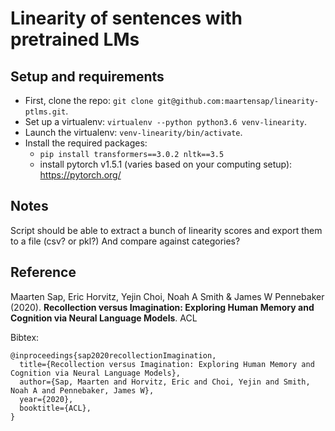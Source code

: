 # Linearity of sentences with pretrained LMs

## Setup and requirements
- First, clone the repo: `git clone git@github.com:maartensap/linearity-ptlms.git`.
- Set up a virtualenv: `virtualenv --python python3.6 venv-linearity`.
- Launch the virtualenv: `venv-linearity/bin/activate`.
- Install the required packages:
  - `pip install transformers==3.0.2 nltk==3.5`
  - install pytorch v1.5.1 (varies based on your computing setup): https://pytorch.org/


## Notes
Script should be able to extract a bunch of linearity scores and export them to a file (csv? or pkl?)
And compare against categories?


## Reference
Maarten Sap, Eric Horvitz, Yejin Choi, Noah A Smith & James W Pennebaker (2020).
**Recollection versus Imagination: Exploring Human Memory and Cognition via Neural Language Models**. ACL

Bibtex:
```
@inproceedings{sap2020recollectionImagination,
  title={Recollection versus Imagination: Exploring Human Memory and Cognition via Neural Language Models},
  author={Sap, Maarten and Horvitz, Eric and Choi, Yejin and Smith, Noah A and Pennebaker, James W},
  year={2020},
  booktitle={ACL},
}
```